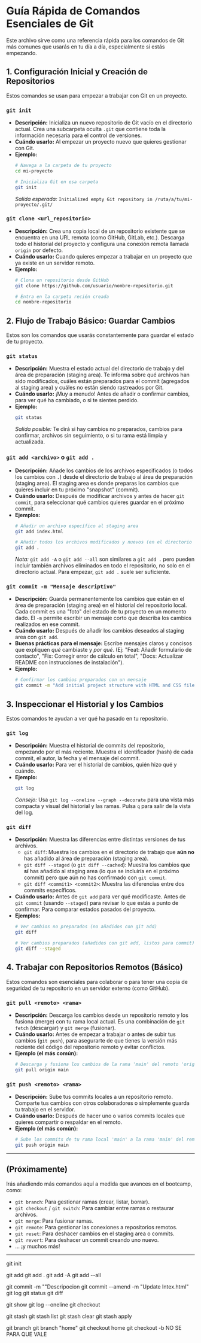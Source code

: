 # Guía Rápida de Comandos Esenciales de Git

Este archivo sirve como una referencia rápida para los comandos de Git más comunes que usarás en tu día a día, especialmente si estás empezando.

## 1. Configuración Inicial y Creación de Repositorios

Estos comandos se usan para empezar a trabajar con Git en un proyecto.

### `git init`

*   **Descripción:** Inicializa un nuevo repositorio de Git vacío en el directorio actual. Crea una subcarpeta oculta `.git` que contiene toda la información necesaria para el control de versiones.
*   **Cuándo usarlo:** Al empezar un proyecto nuevo que quieres gestionar con Git.
*   **Ejemplo:**
    ```bash
    # Navega a la carpeta de tu proyecto
    cd mi-proyecto

    # Inicializa Git en esa carpeta
    git init
    ```
    *Salida esperada:* `Initialized empty Git repository in /ruta/a/tu/mi-proyecto/.git/`

### `git clone <url_repositorio>`

*   **Descripción:** Crea una copia local de un repositorio existente que se encuentra en una URL remota (como GitHub, GitLab, etc.). Descarga todo el historial del proyecto y configura una conexión remota llamada `origin` por defecto.
*   **Cuándo usarlo:** Cuando quieres empezar a trabajar en un proyecto que ya existe en un servidor remoto.
*   **Ejemplo:**
    ```bash
    # Clona un repositorio desde GitHub
    git clone https://github.com/usuario/nombre-repositorio.git

    # Entra en la carpeta recién creada
    cd nombre-repositorio
    ```

## 2. Flujo de Trabajo Básico: Guardar Cambios

Estos son los comandos que usarás constantemente para guardar el estado de tu proyecto.

### `git status`

*   **Descripción:** Muestra el estado actual del directorio de trabajo y del área de preparación (staging area). Te informa sobre qué archivos han sido modificados, cuáles están preparados para el commit (agregados al staging area) y cuáles no están siendo rastreados por Git.
*   **Cuándo usarlo:** ¡Muy a menudo! Antes de añadir o confirmar cambios, para ver qué ha cambiado, o si te sientes perdido.
*   **Ejemplo:**
    ```bash
    git status
    ```
    *Salida posible:* Te dirá si hay cambios no preparados, cambios para confirmar, archivos sin seguimiento, o si tu rama está limpia y actualizada.

### `git add <archivo>` o `git add .`

*   **Descripción:** Añade los cambios de los archivos especificados (o todos los cambios con `.`) desde el directorio de trabajo al área de preparación (staging area). El staging area es donde preparas los cambios que quieres incluir en tu próximo "snapshot" (commit).
*   **Cuándo usarlo:** Después de modificar archivos y antes de hacer `git commit`, para seleccionar qué cambios quieres guardar en el próximo commit.
*   **Ejemplos:**
    ```bash
    # Añadir un archivo específico al staging area
    git add index.html

    # Añadir todos los archivos modificados y nuevos (en el directorio actual y subdirectorios) al staging area
    git add .
    ```
    *Nota:* `git add -A` o `git add --all` son similares a `git add .` pero pueden incluir también archivos eliminados en todo el repositorio, no solo en el directorio actual. Para empezar, `git add .` suele ser suficiente.

### `git commit -m "Mensaje descriptivo"`

*   **Descripción:** Guarda permanentemente los cambios que están en el área de preparación (staging area) en el historial del repositorio local. Cada commit es una "foto" del estado de tu proyecto en un momento dado. El `-m` permite escribir un mensaje corto que describa los cambios realizados en ese commit.
*   **Cuándo usarlo:** Después de añadir los cambios deseados al staging area con `git add`.
*   **Buenas prácticas para el mensaje:** Escribe mensajes claros y concisos que expliquen *qué* cambiaste y *por qué*. (Ej: "Feat: Añadir formulario de contacto", "Fix: Corregir error de cálculo en total", "Docs: Actualizar README con instrucciones de instalación").
*   **Ejemplo:**
    ```bash
    # Confirmar los cambios preparados con un mensaje
    git commit -m "Add initial project structure with HTML and CSS files"
    ```

## 3. Inspeccionar el Historial y los Cambios

Estos comandos te ayudan a ver qué ha pasado en tu repositorio.

### `git log`

*   **Descripción:** Muestra el historial de commits del repositorio, empezando por el más reciente. Muestra el identificador (hash) de cada commit, el autor, la fecha y el mensaje del commit.
*   **Cuándo usarlo:** Para ver el historial de cambios, quién hizo qué y cuándo.
*   **Ejemplo:**
    ```bash
    git log
    ```
    *Consejo:* Usa `git log --oneline --graph --decorate` para una vista más compacta y visual del historial y las ramas. Pulsa `q` para salir de la vista del log.

### `git diff`

*   **Descripción:** Muestra las diferencias entre distintas versiones de tus archivos.
    *   `git diff`: Muestra los cambios en el directorio de trabajo que **aún no** has añadido al área de preparación (staging area).
    *   `git diff --staged` (o `git diff --cached`): Muestra los cambios que **sí** has añadido al staging area (lo que se incluiría en el próximo commit) pero que aún no has confirmado con `git commit`.
    *   `git diff <commit1> <commit2>`: Muestra las diferencias entre dos commits específicos.
*   **Cuándo usarlo:** Antes de `git add` para ver qué modificaste. Antes de `git commit` (usando `--staged`) para revisar lo que estás a punto de confirmar. Para comparar estados pasados del proyecto.
*   **Ejemplos:**
    ```bash
    # Ver cambios no preparados (no añadidos con git add)
    git diff

    # Ver cambios preparados (añadidos con git add, listos para commit)
    git diff --staged
    ```


## 4. Trabajar con Repositorios Remotos (Básico)

Estos comandos son esenciales para colaborar o para tener una copia de seguridad de tu repositorio en un servidor externo (como GitHub).

### `git pull <remoto> <rama>`

*   **Descripción:** Descarga los cambios desde un repositorio remoto y los fusiona (merge) con tu rama local actual. Es una combinación de `git fetch` (descargar) y `git merge` (fusionar).
*   **Cuándo usarlo:** Antes de empezar a trabajar o antes de subir tus cambios (`git push`), para asegurarte de que tienes la versión más reciente del código del repositorio remoto y evitar conflictos.
*   **Ejemplo (el más común):**
    ```bash
    # Descarga y fusiona los cambios de la rama 'main' del remoto 'origin'
    git pull origin main
    ```

### `git push <remoto> <rama>`

*   **Descripción:** Sube tus commits locales a un repositorio remoto. Comparte tus cambios con otros colaboradores o simplemente guarda tu trabajo en el servidor.
*   **Cuándo usarlo:** Después de hacer uno o varios commits locales que quieres compartir o respaldar en el remoto.
*   **Ejemplo (el más común):**
    ```bash
    # Sube los commits de tu rama local 'main' a la rama 'main' del remoto 'origin'
    git push origin main
    ```

---

## (Próximamente)

Irás añadiendo más comandos aquí a medida que avances en el bootcamp, como:

*   `git branch`: Para gestionar ramas (crear, listar, borrar).
*   `git checkout` / `git switch`: Para cambiar entre ramas o restaurar archivos.
*   `git merge`: Para fusionar ramas.
*   `git remote`: Para gestionar las conexiones a repositorios remotos.
*   `git reset`: Para deshacer cambios en el staging area o commits.
*   `git revert`: Para deshacer un commit creando uno nuevo.
*   ... ¡y muchos más!

---
git init

git add <archivo>
git add .
git add -A
git add --all

git commit -m ""Descripocion
git commit --amend -m "Update Intex.html"
git log
git status
git diff

git show
git log --oneline
git checkout <id commit>

git stash
git stash list
git stash clear
git stash apply

git branch
git branch "home"
git checkout home
git checkout -b NO SE PARA QUE VALE